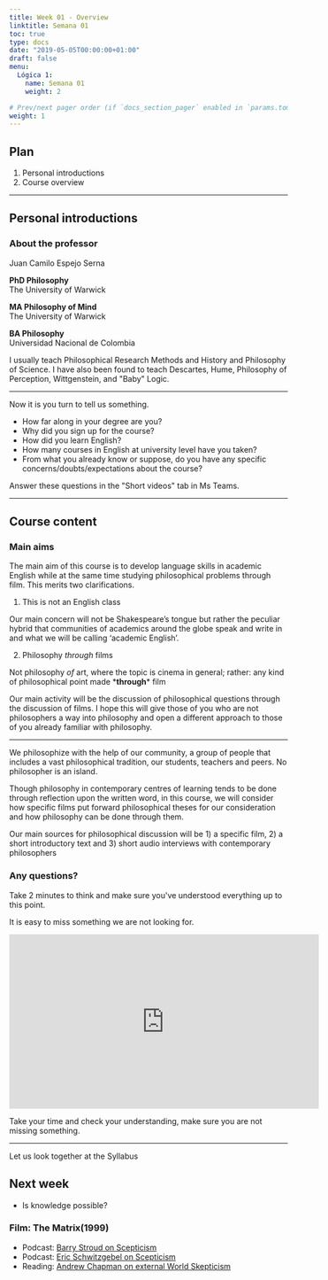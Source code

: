 ```yaml
---
title: Week 01 - Overview
linktitle: Semana 01 
toc: true
type: docs
date: "2019-05-05T00:00:00+01:00"
draft: false
menu:
  Lógica 1:
    name: Semana 01
    weight: 2

# Prev/next pager order (if `docs_section_pager` enabled in `params.toml`)
weight: 1
---
```


## Plan

1.  Personal introductions
2.  Course overview

---

## Personal introductions


### About the professor

Juan Camilo Espejo Serna  

**PhD Philosophy**  
The University of Warwick  

**MA Philosophy of Mind**  
The University of Warwick  

**BA Philosophy**  
Universidad Nacional de Colombia

I usually teach Philosophical Research Methods and History and Philosophy of Science. I have also been found to teach Descartes, Hume, Philosophy of Perception, Wittgenstein, and "Baby" Logic.

---

Now it is you turn to tell us something.

* How far along in your degree are you?
* Why did you sign up for the course?
* How did you learn English?
* How many courses in English at university level have you taken?
* From what you already know or suppose, do you have any specific concerns/doubts/expectations about the course?

Answer these questions in the  "Short videos" tab in Ms Teams.

---

## Course content

### Main aims

The main aim of this course is to develop language skills in academic English while at the same time studying philosophical problems through film. This merits two clarifications.


1) This is not an English class

Our main concern will not be Shakespeare’s tongue but rather the peculiar hybrid that communities of academics around the globe speak and write in and what we will be calling ‘academic English’.


2) Philosophy *through* films


Not philosophy *of* art, where the topic is cinema in general; rather: any kind of philosophical point made \***through**\* film

Our main activity will be the discussion of philosophical questions through the discussion of films. I hope this will give those of you who are not philosophers a way into philosophy and open a different approach to those of you already familiar with philosophy.

---

We philosophize with the help of our community, a group of people that includes a vast philosophical tradition, our students, teachers and peers. No philosopher is an island.

Though philosophy in contemporary centres of learning tends to be done through reflection upon the written word, in this course, we will consider how specific films put forward philosophical theses for our consideration and how philosophy can be done through them.

Our main sources for philosophical discussion will be 1) a specific film, 2) a short introductory text and 3) short audio interviews with contemporary philosophers

### Any questions?

Take 2 minutes to think and make sure you've understood everything up to this point.

It is easy to miss something we  are not looking for. 

<iframe width="560" height="315" src="https://www.youtube-nocookie.com/embed/z-Dg-06nrnc" title="YouTube video player" frameborder="0" allow="accelerometer; autoplay; clipboard-write; encrypted-media; gyroscope; picture-in-picture" allowfullscreen></iframe>


Take your time and check your understanding, make sure you are not missing something.

---

Let us look together at the Syllabus

## Next week

* Is knowledge possible?

### Film: The Matrix(1999)
* Podcast: [Barry Stroud on Scepticism](http://philosophybites.com/2007/12/barry-stroud-on.html)
* Podcast: [Eric Schwitzgebel on Scepticism](http://philosophybites.com/2018/01/eric-schwitzgebel-on-scepticism.html)
* Reading: [Andrew Chapman on external World Skepticism](https://1000wordphilosophy.com/2014/02/06/external-world-skepticism/)
